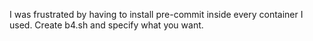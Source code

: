 I was frustrated by having to install pre-commit inside every container I used.
Create b4.sh and specify what you want.
